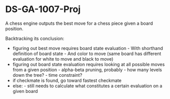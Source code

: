 # DS-GA-1007-Proj

A chess engine outputs the best move for a chess piece given a board position.

Backtracking its conclusion:

  * figuring out best move requires board state evaluation
        - With shorthand definition of board state
        - And color to move (same board has different evaluation for white to move and black to move)
  * figuring out board state evaluation requires looking at all possible moves from a given position
        - alpha-beta pruning, probably
        - how many levels down the tree?
        - time constraint?
  * if checkmate is found, go toward fastest checkmate
  * else:
        - still needs to calculate what constitutes a certain evaluation on a given board
